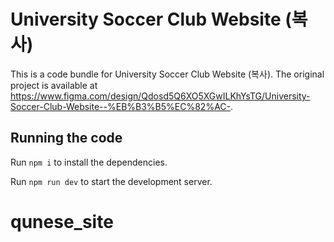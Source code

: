 
  # University Soccer Club Website (복사)

  This is a code bundle for University Soccer Club Website (복사). The original project is available at https://www.figma.com/design/Qdosd5Q6XO5XGwILKhYsTG/University-Soccer-Club-Website--%EB%B3%B5%EC%82%AC-.

  ## Running the code

  Run `npm i` to install the dependencies.

  Run `npm run dev` to start the development server.
  # qunese_site

